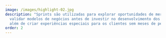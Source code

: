 ```yaml
---
image: /images/highlight-02.jpg
description: "Sprints são utilizadas para explorar oportunidades de mercado e
  validar modelos de negócios antes de investir no desenvolvimento dos produtos,
  além de criar experiências especiais para os clientes sem meses de pesquisa. "
order: 2
---
```

